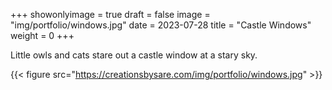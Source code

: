 +++
showonlyimage = true
draft = false
image = "img/portfolio/windows.jpg"
date = 2023-07-28
title = "Castle Windows"
weight = 0
+++

Little owls and cats stare out a castle window at a stary sky.

<!--more-->
{{< figure src="https://creationsbysare.com/img/portfolio/windows.jpg" >}}
